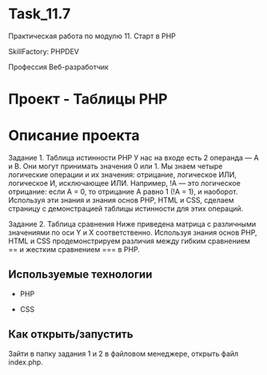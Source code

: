 # Task_11.7
Практическая работа по модулю 11. Старт в PHP

<p>SkillFactory: PHPDEV</p>
Профессия Веб-разработчик

# Проект - Таблицы PHP

# Описание проекта 

Задание 1. Таблица истинности PHP
У нас на входе есть 2 операнда — A и B. Они могут принимать значения 0 или 1. 
Мы знаем четыре логические операции и их значения: отрицание, логическое ИЛИ, логическое И, исключающее ИЛИ. Например, !A — это логическое отрицание: если А = 0, то отрицание А равно 1 (!А = 1), и наоборот.
Используя эти знания и знания основ PHP, HTML и CSS, сделаем страницу с демонстрацией таблицы истинности для этих операций.

Задание 2. Таблица сравнения
Ниже приведена матрица с различными значениями по оси Y и X соответственно.
Используя знания основ PHP, HTML и CSS продемонстрируем различия между гибким сравнением == и жестким сравнением === в PHP.

## Используемые технологии

* PHP 

* CSS 


## Как открыть/запустить

<p>Зайти в папку задания 1 и 2 в файловом менеджере, открыть файл index.php.</p>



